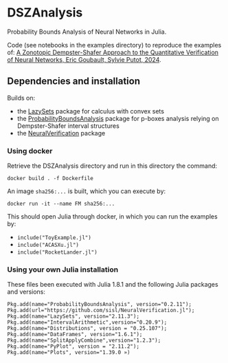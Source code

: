 # DSZAnalysis
Probability Bounds Analysis of Neural Networks in Julia.

Code (see notebooks in the examples directory) to reproduce the examples of:
[A Zonotopic Dempster-Shafer Approach to the Quantitative Verification of Neural Networks, Eric Goubault, Sylvie Putot, 2024](https://hal.science/hal-04546350).


## Dependencies and installation
Builds on:
- the [LazySets](https://juliareach.github.io/LazySets.jl/) package for calculus with convex sets 
- the [ProbabilityBoundsAnalysis](https://github.com/AnderGray/ProbabilityBoundsAnalysis.jl) package for p-boxes analysis relying on Dempster-Shafer interval structures  
- the [NeuralVerification](https://sisl.github.io/NeuralVerification.jl/latest/functions/) package

### Using docker

Retrieve the DSZAnalysis directory and run in this directory the command:

```docker build . -f Dockerfile```

An image ```sha256:...``` is built, which you can execute by:

```docker run -it --name FM sha256:...```

This should open Julia through docker, in which you can run the examples by:
- ```include("ToyExample.jl")```
- ```include("ACASXu.jl")```
- ```include("RocketLander.jl")```

### Using your own Julia installation

These files been executed with Julia 1.8.1 and the following Julia packages and versions:

```Using Pkg
Pkg.add(name="ProbabilityBoundsAnalysis", version="0.2.11"); 
Pkg.add(url="https://github.com/sisl/NeuralVerification.jl"); 
Pkg.add(name="LazySets", version="2.11.3"); 
Pkg.add(name="IntervalArithmetic",version="0.20.9"); 
Pkg.add(name="Distributions", version = "0.25.107"); 
Pkg.add(name="DataFrames", version="1.6.1"); 
Pkg.add(name="SplitApplyCombine",version="1.2.3"); 
Pkg.add(name="PyPlot", version = "2.11.2"); 
Pkg.add(name="Plots", version="1.39.0 »)
```
